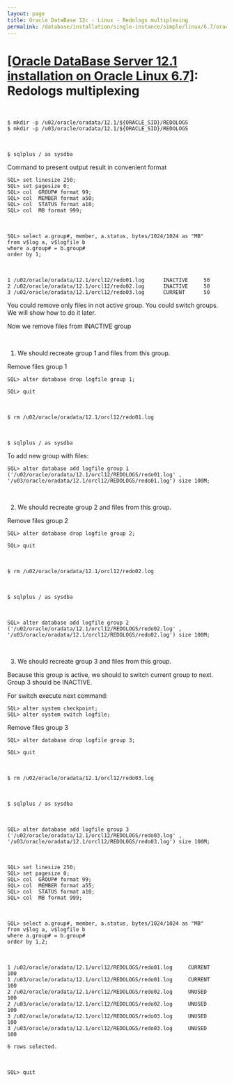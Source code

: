 ```yaml
---
layout: page
title: Oracle DataBase 12c - Linux - Redologs multiplexing
permalink: /database/installation/single-instance/simple/linux/6.7/oracle/12.1/redologs-multiplexing/
---
```


# <a href="/database/installation/single-instance/simple/linux/6.7/oracle/12.1/">[Oracle DataBase Server 12.1 installation on Oracle Linux 6.7]</a>: Redologs multiplexing

<br/>

    $ mkdir -p /u02/oracle/oradata/12.1/${ORACLE_SID}/REDOLOGS
    $ mkdir -p /u03/oracle/oradata/12.1/${ORACLE_SID}/REDOLOGS


<br/>

    $ sqlplus / as sysdba


Command to present output result in convenient format

    SQL> set linesize 250;
    SQL> set pagesize 0;
    SQL> col  GROUP# format 99;
    SQL> col  MEMBER format a50;
    SQL> col  STATUS format a10;
    SQL> col  MB format 999;

<br/>

    SQL> select a.group#, member, a.status, bytes/1024/1024 as "MB"
    from v$log a, v$logfile b
    where a.group# = b.group#
    order by 1;

<br/>

    1 /u02/oracle/oradata/12.1/orcl12/redo01.log	  INACTIVE     50
    2 /u02/oracle/oradata/12.1/orcl12/redo02.log	  INACTIVE     50
    3 /u02/oracle/oradata/12.1/orcl12/redo03.log	  CURRENT      50


You could remove only files in not active group. You could switch groups. We will show how to do it later.

Now we remove files from INACTIVE group

<br/>

1) We should recreate group 1 and files from this group.


Remove files group 1

    SQL> alter database drop logfile group 1;

    SQL> quit

<br/>

    $ rm /u02/oracle/oradata/12.1/orcl12/redo01.log



<br/>

    $ sqlplus / as sysdba


To add new group with files:

    SQL> alter database add logfile group 1 ('/u02/oracle/oradata/12.1/orcl12/REDOLOGS/redo01.log' , '/u03/oracle/oradata/12.1/orcl12/REDOLOGS/redo01.log') size 100M;

<br/>

2) We should recreate group 2 and files from this group.

Remove files group 2


    SQL> alter database drop logfile group 2;

    SQL> quit

<br/>

    $ rm /u02/oracle/oradata/12.1/orcl12/redo02.log



<br/>

    $ sqlplus / as sysdba

<br/>

    SQL> alter database add logfile group 2 ('/u02/oracle/oradata/12.1/orcl12/REDOLOGS/redo02.log' , '/u03/oracle/oradata/12.1/orcl12/REDOLOGS/redo02.log') size 100M;


<br/>

3) We should recreate group 3 and files from this group.

Because this group is active, we should to switch current group to next. Group 3 should be INACTIVE.


For switch execute next command:

    SQL> alter system checkpoint;
    SQL> alter system switch logfile;


Remove files group 3

    SQL> alter database drop logfile group 3;

    SQL> quit

<br/>

    $ rm /u02/oracle/oradata/12.1/orcl12/redo03.log


<br/>

    $ sqlplus / as sysdba

<br/>

    SQL> alter database add logfile group 3 ('/u02/oracle/oradata/12.1/orcl12/REDOLOGS/redo03.log' , '/u03/oracle/oradata/12.1/orcl12/REDOLOGS/redo03.log') size 100M;

<br/>


    SQL> set linesize 250;
    SQL> set pagesize 0;
    SQL> col  GROUP# format 99;
    SQL> col  MEMBER format a55;
    SQL> col  STATUS format a10;
    SQL> col  MB format 999;

<br/>

    SQL> select a.group#, member, a.status, bytes/1024/1024 as "MB"
    from v$log a, v$logfile b
    where a.group# = b.group#
    order by 1,2;



<br/>

    1 /u02/oracle/oradata/12.1/orcl12/REDOLOGS/redo01.log     CURRENT	   100
    1 /u03/oracle/oradata/12.1/orcl12/REDOLOGS/redo01.log     CURRENT	   100
    2 /u02/oracle/oradata/12.1/orcl12/REDOLOGS/redo02.log     UNUSED	   100
    2 /u03/oracle/oradata/12.1/orcl12/REDOLOGS/redo02.log     UNUSED	   100
    3 /u02/oracle/oradata/12.1/orcl12/REDOLOGS/redo03.log     UNUSED	   100
    3 /u03/oracle/oradata/12.1/orcl12/REDOLOGS/redo03.log     UNUSED	   100

    6 rows selected.

<br/>

    SQL> quit
